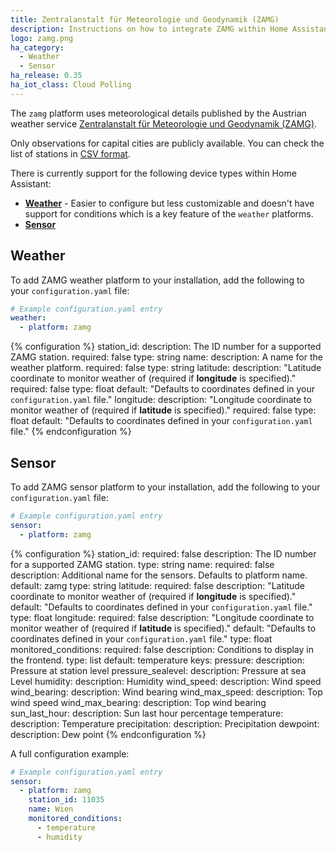 ```yaml
---
title: Zentralanstalt für Meteorologie und Geodynamik (ZAMG)
description: Instructions on how to integrate ZAMG within Home Assistant.
logo: zamg.png
ha_category:
  - Weather
  - Sensor
ha_release: 0.35
ha_iot_class: Cloud Polling
---
```


The `zamg` platform uses meteorological details published by the Austrian weather service [Zentralanstalt für Meteorologie und Geodynamik (ZAMG)](https://www.zamg.ac.at).

Only observations for capital cities are publicly available. You can check the list of stations in [CSV format](https://www.zamg.ac.at/ogd).

There is currently support for the following device types within Home Assistant:

- **[Weather](#weather)** - Easier to configure but less customizable and doesn't have support for conditions which is a key feature of the `weather` platforms.
- **[Sensor](#sensor)**

## Weather

To add ZAMG weather platform to your installation, add the following to your `configuration.yaml` file:

```yaml
# Example configuration.yaml entry
weather:
  - platform: zamg
```

{% configuration %}
station_id:
  description: The ID number for a supported ZAMG station.
  required: false
  type: string
name:
  description: A name for the weather platform.
  required: false
  type: string
latitude:
  description: "Latitude coordinate to monitor weather of (required if **longitude** is specified)."
  required: false
  type: float
  default: "Defaults to coordinates defined in your `configuration.yaml` file."
longitude:
  description: "Longitude coordinate to monitor weather of (required if **latitude** is specified)."
  required: false
  type: float
  default: "Defaults to coordinates defined in your `configuration.yaml` file."
{% endconfiguration %}

## Sensor

To add ZAMG sensor platform to your installation, add the following to your `configuration.yaml` file:

```yaml
# Example configuration.yaml entry
sensor:
  - platform: zamg
```

{% configuration %}
station_id:
  required: false
  description: The ID number for a supported ZAMG station.
  type: string
name:
  required: false
  description: Additional name for the sensors. Defaults to platform name.
  default: zamg
  type: string
latitude:
  required: false
  description: "Latitude coordinate to monitor weather of (required if **longitude** is specified)."
  default: "Defaults to coordinates defined in your `configuration.yaml` file."
  type: float
longitude:
  required: false
  description: "Longitude coordinate to monitor weather of (required if **latitude** is specified)."
  default: "Defaults to coordinates defined in your `configuration.yaml` file."
  type: float
monitored_conditions:
  required: false
  description: Conditions to display in the frontend.
  type: list
  default: temperature
  keys:
    pressure:
      description: Pressure at station level
    pressure_sealevel:
      description: Pressure at sea Level
    humidity:
      description: Humidity
    wind_speed:
      description: Wind speed
    wind_bearing:
      description: Wind bearing
    wind_max_speed:
      description: Top wind speed
    wind_max_bearing:
      description: Top wind bearing
    sun_last_hour:
      description: Sun last hour percentage
    temperature:
      description: Temperature
    precipitation:
      description: Precipitation
    dewpoint:
      description: Dew point
{% endconfiguration %}

A full configuration example:

```yaml
# Example configuration.yaml entry
sensor:
  - platform: zamg
    station_id: 11035
    name: Wien
    monitored_conditions:
      - temperature
      - humidity
```
